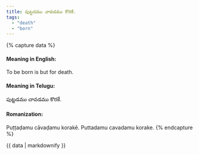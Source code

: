 ```yaml
---
title: పుట్టడము చావడము కొరకే.
tags:
  - "death"
  - "born"
---
```


{% capture data %}
#### Meaning in English:
To be born is but for death.

#### Meaning in Telugu:
పుట్టడము చావడము కొరకే.

#### Romanization:
Puṭṭaḍamu cāvaḍamu korakē.
Puttadamu cavadamu korake.
{% endcapture %}

{{ data | markdownify }}

